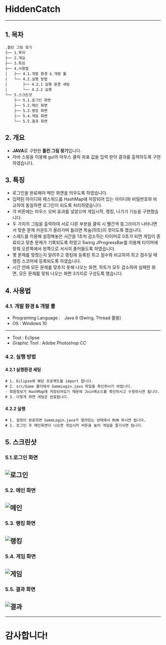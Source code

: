 # HiddenCatch

-------------
## 1. 목차
```
.틀린 그림 찾기
├── 1.목차
├── 2.개요
├── 3.특징
├── 4.사용법
|   ├── 4.1.개발 환경 & 개발 툴
|   └── 4.2.실행 방법
|       ├── 4.2.1 실행 환경 세팅
|       └── 4.2.2 실행
└── 5.스크린샷
    ├── 5.1.로그인 화면
    ├── 5.2.메인 화면
    ├── 5.3.랭킹 화면
    ├── 5.4.게임 화면
    └── 5.5.결과 화면
```



## 2. 개요
 - **JAVA**로 구현한 **틀린 그림 찾기**입니다. 
 - 자바 스윙을 이용해 gui의 마우스 클릭 좌표 값을 입력 받아 결과를 출력하도록 구현하였습니다.


 
## 3. 특징
- 로그인을 완료해야 메인 화면을 띄우도록 하였습니다.
- 입력된 아이디와 패스워드를 HashMap에 저장되어 있는 아이디와 비밀번호와 비교하여 동일하면 로그인이 되도록 처리하였습니다.
- 각 버튼에는 마우스 오버 효과를 넣었으며 게임시작, 랭킹, 나가기 기능을 구현했습니다.
- 두 가지의 그림을 출력하여 서로 다른 부분을 클릭 시 빨간색 동그라미가 나타나면서 맞춘 문제 카운트가 올라가며 틀리면 목숨(하트)이 깎이도록 했습니다.
- 스레드를 이용해 설정해놓은 시간을 1초씩 감소하는 타이머로 0초가 되면 게임이 종료되고 맞춘 문제가 기록되도록 하였고 Swing JProgressBar를 이용해 타이머에 맞춰 오른쪽에서 왼쪽으로 서서히 줄어들도록 하였습니다.
- 몇 문제를 맞췄는지 알려주고 랭킹에 등록된 최고 점수와 비교하여 최고 점수일 때 랭킹 스코어에 등록되도록 하였습니다.
- 시간 안에 모든 문제를 맞추지 못해 나오는 화면, 하트가 모두 감소하여 실패한 화면, 모든 문제를 맞춰 나오는 화면 3가지로 구성도록 했습니다.



## 4. 사용법
### 4.1. 개발 환경 & 개발 툴
- Programing Language :　Java 8 (Swing, Thread 활용) 
- OS : Windows 10
-----------------------------------------------------------------------------
- Tool : Eclipse 
- Graphic Tool : Adobe Photoshop CC


### 4.2. 실행 방법
#### 4.2.1 실행환경 세팅
```
# 1. Eclipse에 해당 프로젝트를 import 합니다.
# 2. src/Game 폴더에서 GameLogin.java 파일을 확인하시기 바랍니다. 
- 회원정보가 HashMap에 저장되어있기 때문에 Join메소드를 확인하시고 수정하시면 됩니다.
# 3. 이렇게 하면 세팅은 완료됩니다.
```
#### 4.2.2 실행
```
# 1. 설정이 완료되면 GameLogin.java가 열려있는 상태에서 RUN 하시면 됩니다.
# 2. 로그인 후 메인화면이 나오면 게임시작 버튼을 눌러 게임을 즐기시면 됩니다.
```


## 5. 스크린샷

### 5.1.로그인 화면
 ![로그인](./screenshot/hc1.PNG)
 -------------

### 5.2. 메인 화면
 ![메인](./screenshot/hc3.PNG)
 -------------
 
 ### 5.3. 랭킹 화면
 ![랭킹](./screenshot/hc4.PNG)
 -------------
  
 ### 5.4. 게임 화면
 ![게임](./screenshot/hc5.PNG)
 -------------
  
 ### 5.5. 결과 화면
 ![결과](./screenshot/hc8.PNG)
 -------------

-----------------------------------------------------------------------------
# 감사합니다!
